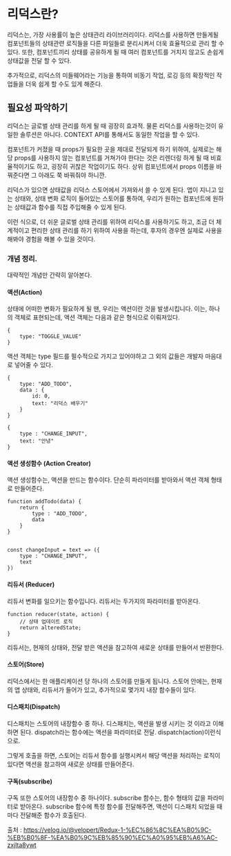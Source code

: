 # 리덕스란?

리덕스는, 가장 사용률이 높은 상태관리 라이브러리이다. 리덕스를 사용하면 만들게될 컴포넌트들의 상태관련 로직들을 다른 파일들로 분리시켜서 더욱 효율적으로 관리 할 수 있다.
또한, 컴포넌트끼리 상태를 공유하게 될 때 여러 컴포넌트를 거치지 않고도 손쉽게 상태값을 전달 할 수 있다.

추가적으로, 리덕스의 미들웨어라는 기능을 통하여 비동기 작업, 로깅 등의 확장적인 작업들을 더욱 쉽게 할 수도 있게 해준다. 


## 필요성 파악하기

리덕스는 글로벌 상태 관리를 하게 될 때 굉장히 효과적. 물론 리덕스를 사용하는것이 유일한 솔루션은 아니다. CONTEXT API를 통해서도 동일한 작업을 할 수 있다.

컴포넌트가 커졌을 때 props가 필요한 곳을 제대로 전달되게 하기 위하여, 실제로는 해당 props를 사용하지 않는 컴포넌트를 거쳐가야 한다는 것은 리렌더링 하게 될 때 비효율적이기도 하고, 굉장히 귀찮은 작업이기도 하다. 상위 컴포넌트에서 props 이름을 바꿔준다면 그 아래도 쭉 바꿔줘야 하니깐.

리덕스가 있으면 상태값을 리덕스 스토어에서 가져와서 쓸 수 있게 된다.
앱이 지니고 있는 상태와, 상태 변화 로직이 들어있는 스토어를 통하여, 우리가 원하는 컴포넌트에 원하는 상태값과 함수를 직접 주입해줄 수 있게 된다.

이런 식으로, 더 쉬운 글로벌 상태 관리를 위하여 리덕스를 사용하기도 하고, 조금 더 체계적이고 편리한 상태 관리를 하기 위하여 사용을 하는데, 후자의 경우엔 실제로 사용을 해봐야 경험을 해볼 수 있을 것이다.


### 개념 정리.
대략적인 개념만 간략히 알아본다.

#### 액션(Action)
상태에 어떠한 변화가 필요하게 될 땐, 우리는 액션이란 것을 발생시킵니다. 이는, 하나의 객체로 표현되는데, 액션 객체는 다음과 같은 형식으로 이뤄져있다.

    {
        type: "TOGGLE_VALUE"
    }

액션 객체는 type 필드를 필수적으로 가지고 있어야하고 그 외의 값들은 개발자 마음대로 넣어줄 수 있다.

    {
        type: "ADD_TODO",
        data : {
            id: 0,
            text: "리덕스 배우기"
        }
    }

    {
        type : "CHANGE_INPUT",
        text: "안녕"
    }

#### 액션 생성함수 (Action Creator) 

액션 생성함수는, 액션을 만드는 함수이다. 단순히 파라미터를 받아와서 액션 객체 형태로 만들어준다.

    function addTodo(data) {
        return {
            type : "ADD_TODO",
            data
        }
    }


    const changeInput = text => ({
        type : "CHANGE_INPUT",
        text
    })

#### 리듀서 (Reducer)

리듀서 변화를 일으키는 함수입니다. 리듀서는 두가지의 파라미터를 받아온다.

    function reducer(state, action) {
        // 상태 업데이트 로직
        return alteredState;
    }

리듀서는, 현재의 상태와, 전달 받은 액션을 참고하여 새로운 상태를 만들어서 반환한다.

#### 스토어(Store)

리덕스에서는 한 애플리케이션 당 하나의 스토어를 만들게 됩니다. 스토어 안에는, 현재의 앱 상태와, 리듀서가 들어가 있고, 추가적으로 몇가지 내장 함수들이 있다.

#### 디스패치(Dispatch)

디스패치는 스토어의 내장함수 중 하나. 디스패치는, 액션을 발생 시키는 것 이라고 이해하면 된다. dispatch라는 함수에는 액션을 파라미터로 전달. dispatch(action)이런식으로.

그렇게 호출을 하면, 스토어는 리듀서 함수를 실행시켜서 해당 액션을 처리하는 로직이 있다면 액션을 참고하여 새로운 상태를 만들어준다.

#### 구독(subscribe)

구독 또한 스토어의 내장함수 중 하나이다. subscribe 함수는, 함수 형태의 값을 파라미터로 받아온다. subscribe 함수에 특정 함수를 전달해주면, 액션이 디스패치 되었을 때 마다 전달해준 함수가 호출된다.


출처 : https://velog.io/@velopert/Redux-1-%EC%86%8C%EA%B0%9C-%EB%B0%8F-%EA%B0%9C%EB%85%90%EC%A0%95%EB%A6%AC-zxjlta8ywt